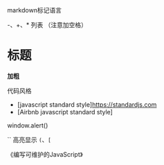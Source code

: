 markdown标记语言

-、+、* 列表 （注意加空格）
# 标题
**加粗**

代码风格
- [javascript standard style]https://standardjs.com
- [Airbnb javascript standard style]

window.alert()

`` 高亮显示
`(`、`[`

《编写可维护的JavaScript》


